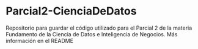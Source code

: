 # Parcial2-CienciaDeDatos
Repositorio para guardar el código utilizado para el Parcial 2 de la materia Fundamento de la Ciencia de Datos e Inteligencia de Negocios. Más información en el README
